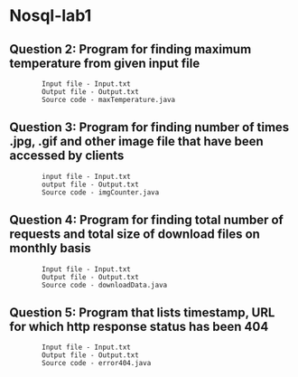# Nosql-lab1
## Question 2: Program for finding maximum temperature from given input file
            Input file - Input.txt
            Output file - Output.txt
            Source code - maxTemperature.java   

## Question 3: Program for finding number of times .jpg, .gif and other image file that have been accessed by clients
            input file - Input.txt
            output file - Output.txt 
            Source code - imgCounter.java
            
## Question 4: Program for finding total number of requests and total size of download files on monthly basis
            Input file - Input.txt
            Output file - Output.txt 
            Source code - downloadData.java       

## Question 5: Program that lists timestamp, URL for which http response status has been 404 
            Input file - Input.txt 
            Output file - Output.txt
            Source code - error404.java
